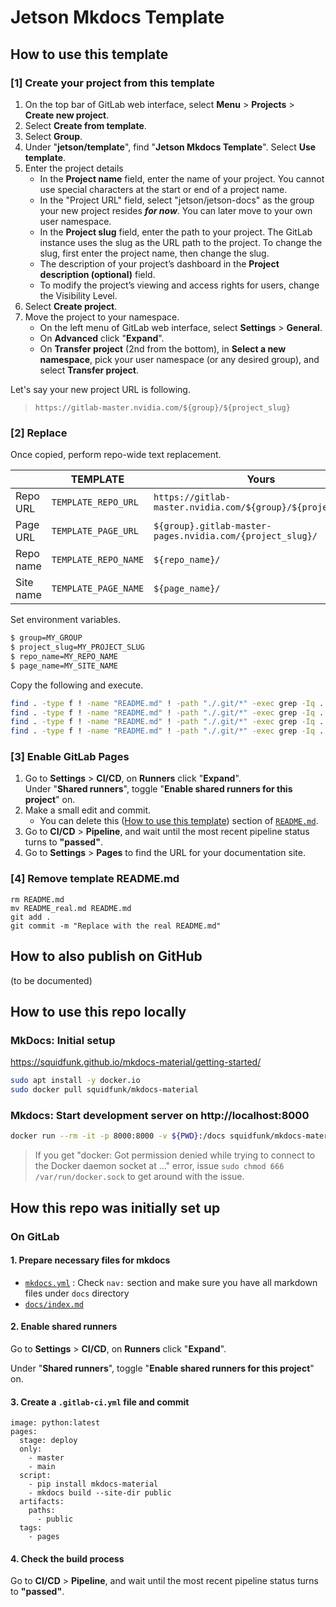 # Jetson Mkdocs Template

## How to use this template

### [1] Create your project from this template

1. On the top bar of GitLab web interface, select **Menu** > **Projects** > **Create new project**.
2. Select **Create from template**.
3. Select **Group**.
4. Under "**jetson/template**", find "**Jetson Mkdocs Template**". Select **Use template**.
5. Enter the project details
    - In the **Project name** field, enter the name of your project. You cannot use special characters at the start or end of a project name.
    - In the "Project URL" field, select "jetson/jetson-docs" as the group your new project resides ***for now***. You can later move to your own user namespace. 
    - In the **Project slug** field, enter the path to your project. The GitLab instance uses the slug as the URL path to the project. To change the slug, first enter the project name, then change the slug.
    - The description of your project’s dashboard in the **Project description (optional)** field.
    - To modify the project’s viewing and access rights for users, change the Visibility Level.
6. Select **Create project**.
7. Move the project to your namespace.
    - On the left menu of GitLab web interface, select **Settings** > **General**.
    - On **Advanced** click "**Expand**".
    - On **Transfer project** (2nd from the bottom), in **Select a new namespace**, pick your user namespace (or any desired group), and select **Transfer project**.

Let's say your new project URL is following.
> `https://gitlab-master.nvidia.com/${group}/${project_slug}`

### [2] Replace

Once copied, perform repo-wide text replacement.

|    | TEMPLATE | Yours |
| -- | -- | -- |
| Repo URL | `TEMPLATE_REPO_URL` | `https://gitlab-master.nvidia.com/${group}/${project_slug}` |
| Page URL | `TEMPLATE_PAGE_URL` | `${group}.gitlab-master-pages.nvidia.com/{project_slug}/` |
| Repo name | `TEMPLATE_REPO_NAME` | `${repo_name}/` |
| Site name | `TEMPLATE_PAGE_NAME` | `${page_name}/` |

Set environment variables.
```bash
$ group=MY_GROUP
$ project_slug=MY_PROJECT_SLUG
$ repo_name=MY_REPO_NAME
$ page_name=MY_SITE_NAME
```

Copy the following and execute.
```bash
find . -type f ! -name "README.md" ! -path "./.git/*" -exec grep -Iq . {} \; -and -exec sed -i "s|TEMPLATE_REPO_URL|https://gitlab-master.nvidia.com/${group}/${project_slug}|g" {} \;
find . -type f ! -name "README.md" ! -path "./.git/*" -exec grep -Iq . {} \; -and -exec sed -i "s|TEMPLATE_PAGE_URL|${group}.gitlab-master-pages.nvidia.com/{project_slug}|g" {} \;
find . -type f ! -name "README.md" ! -path "./.git/*" -exec grep -Iq . {} \; -and -exec sed -i "s|TEMPLATE_REPO_NAME|${repo_name}|g" {} \;
find . -type f ! -name "README.md" ! -path "./.git/*" -exec grep -Iq . {} \; -and -exec sed -i "s|TEMPLATE_PAGE_NAME|${page_name}|g" {} \;
```

### [3] Enable GitLab Pages

1. Go to **Settings** > **CI/CD**, on **Runners** click "**Expand**".<br>Under "**Shared runners**", toggle "**Enable shared runners for this project**" on.
2. Make a small edit and commit.
    - You can delete this ([How to use this template](#how-to-use-this-template)) section of [`README.md`](READEME.md). 
3. Go to **CI/CD** > **Pipeline**, and wait until the most recent pipeline status turns to **"passed"**.
4. Go to **Settings** > **Pages** to find the URL for your documentation site.

### [4] Remove template README.md

```
rm README.md
mv README_real.md README.md
git add .
git commit -m "Replace with the real README.md"
```

## How to also publish on GitHub

(to be documented)

## How to use this repo locally

### MkDocs: Initial setup

https://squidfunk.github.io/mkdocs-material/getting-started/

```bash
sudo apt install -y docker.io
sudo docker pull squidfunk/mkdocs-material
```

### Mkdocs: Start development server on http://localhost:8000

```bash
docker run --rm -it -p 8000:8000 -v ${PWD}:/docs squidfunk/mkdocs-material
```

> If you get "docker: Got permission denied while trying to connect to the Docker daemon socket at ..." error, 
> issue `sudo chmod 666 /var/run/docker.sock` to get around with the issue.


## How this repo was initially set up

### On GitLab

#### 1. Prepare necessary files for mkdocs

- [`mkdocs.yml`](mkdocs.yml) : Check `nav:` section and make sure you have all markdown files under `docs` directory
- [`docs/index.md`](docs/index.md) 

#### 2. Enable shared runners

Go to **Settings** > **CI/CD**, on **Runners** click "**Expand**".

Under "**Shared runners**", toggle "**Enable shared runners for this project**" on.

#### 3. Create a `.gitlab-ci.yml` file and commit

```
image: python:latest
pages:
  stage: deploy
  only:
    - master 
    - main
  script:
    - pip install mkdocs-material
    - mkdocs build --site-dir public
  artifacts:
    paths:
      - public
  tags:
    - pages
```

#### 4. Check the build process

Go to **CI/CD** > **Pipeline**, and wait until the most recent pipeline status turns to **"passed"**.


